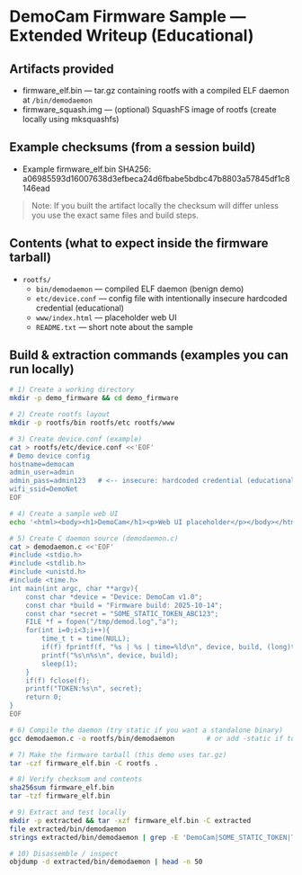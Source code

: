 # DemoCam Firmware Sample — Extended Writeup (Educational)

## Artifacts provided
- firmware_elf.bin — tar.gz containing rootfs with a compiled ELF daemon at `/bin/demodaemon`
- firmware_squash.img — (optional) SquashFS image of rootfs (create locally using mksquashfs)

## Example checksums (from a session build)
- Example firmware_elf.bin SHA256: a06985593d16007638d3efbeca24d6fbabe5bdbc47b8803a57845df1c8146ead

> Note: If you built the artifact locally the checksum will differ unless you use the exact same files and build steps.

## Contents (what to expect inside the firmware tarball)
- `rootfs/`
  - `bin/demodaemon` — compiled ELF daemon (benign demo)
  - `etc/device.conf` — config file with intentionally insecure hardcoded credential (educational)
  - `www/index.html` — placeholder web UI
  - `README.txt` — short note about the sample

## Build & extraction commands (examples you can run locally)
```bash
# 1) Create a working directory
mkdir -p demo_firmware && cd demo_firmware

# 2) Create rootfs layout
mkdir -p rootfs/bin rootfs/etc rootfs/www

# 3) Create device.conf (example)
cat > rootfs/etc/device.conf <<'EOF'
# Demo device config
hostname=democam
admin_user=admin
admin_pass=admin123   # <-- insecure: hardcoded credential (educational sample)
wifi_ssid=DemoNet
EOF

# 4) Create a sample web UI
echo '<html><body><h1>DemoCam</h1><p>Web UI placeholder</p></body></html>' > rootfs/www/index.html

# 5) Create C daemon source (demodaemon.c)
cat > demodaemon.c <<'EOF'
#include <stdio.h>
#include <stdlib.h>
#include <unistd.h>
#include <time.h>
int main(int argc, char **argv){
    const char *device = "Device: DemoCam v1.0";
    const char *build = "Firmware build: 2025-10-14";
    const char *secret = "SOME_STATIC_TOKEN_ABC123";
    FILE *f = fopen("/tmp/demod.log","a");
    for(int i=0;i<3;i++){
        time_t t = time(NULL);
        if(f) fprintf(f, "%s | %s | time=%ld\n", device, build, (long)t);
        printf("%s\n%s\n", device, build);
        sleep(1);
    }
    if(f) fclose(f);
    printf("TOKEN:%s\n", secret);
    return 0;
}
EOF

# 6) Compile the daemon (try static if you want a standalone binary)
gcc demodaemon.c -o rootfs/bin/demodaemon        # or add -static if toolchain supports it

# 7) Make the firmware tarball (this demo uses tar.gz)
tar -czf firmware_elf.bin -C rootfs .

# 8) Verify checksum and contents
sha256sum firmware_elf.bin
tar -tzf firmware_elf.bin

# 9) Extract and test locally
mkdir -p extracted && tar -xzf firmware_elf.bin -C extracted
file extracted/bin/demodaemon
strings extracted/bin/demodaemon | grep -E 'DemoCam|SOME_STATIC_TOKEN|TOKEN' -n

# 10) Disassemble / inspect
objdump -d extracted/bin/demodaemon | head -n 50

